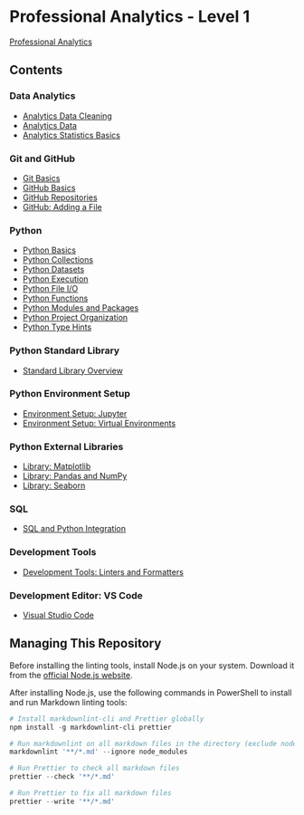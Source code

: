 # Professional Analytics - Level 1

[Professional Analytics](https://github.com/denisecase/pro-analytics)

## Contents

### Data Analytics

- [Analytics Data Cleaning](analytics-data-cleaning.md)
- [Analytics Data](analytics-data.md)
- [Analytics Statistics Basics](analytics-statistics-basics.md)

### Git and GitHub

- [Git Basics](git-basics.md)
- [GitHub Basics](github-basics.md)
- [GitHub Repositories](github-repos.md)
- [GitHub: Adding a File](github-add-file.md)

### Python

- [Python Basics](python-basics.md)
- [Python Collections](python-collections.md)
- [Python Datasets](python-datasets.md)
- [Python Execution](python-execution.md)
- [Python File I/O](python-file-io.md)
- [Python Functions](python-functions.md)
- [Python Modules and Packages](python-modules-packages.md)
- [Python Project Organization](python-project-organization.md)
- [Python Type Hints](python-type-hints.md)

### Python Standard Library

- [Standard Library Overview](std-lib.md)

### Python Environment Setup

- [Environment Setup: Jupyter](env-jupyter.md)
- [Environment Setup: Virtual Environments](env-virtual.md)

### Python External Libraries

- [Library: Matplotlib](lib-matplotlib.md)
- [Library: Pandas and NumPy](lib-pandas-numpy.md)
- [Library: Seaborn](lib-seaborn.md)

### SQL

- [SQL and Python Integration](sql-python-integration.md)

### Development Tools

- [Development Tools: Linters and Formatters](dev-tools-linters-formatters.md)

### Development Editor: VS Code

- [Visual Studio Code](vscode.md)

## Managing This Repository

Before installing the linting tools, install Node.js on your system.
Download it from the [official Node.js website](https://nodejs.org/).

After installing Node.js,
use the following commands in PowerShell to install and run Markdown linting tools:

```powershell
# Install markdownlint-cli and Prettier globally
npm install -g markdownlint-cli prettier

# Run markdownlint on all markdown files in the directory (exclude node_modules)
markdownlint '**/*.md' --ignore node_modules

# Run Prettier to check all markdown files
prettier --check '**/*.md'

# Run Prettier to fix all markdown files
prettier --write '**/*.md'
```
